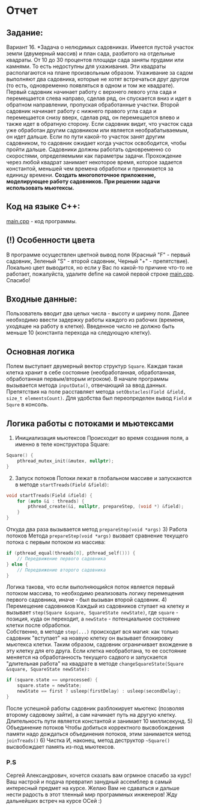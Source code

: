 # Отчет

## Задание:
Вариант 16. *Задача о нелюдимых садовниках. Имеется пустой участок земли (двумерный массив) и план сада, разбитого на отдельные квадраты. От 10 до 30 процентов площади сада заняты прудами или камнями. То есть недоступны для ухаживания. Эти квадраты располагаются на плане произвольным образом. Ухаживание за садом выполняют два садовника, которые не хотят встречаться друг другом (то есть, одновременно появляться в одном и том же квадрате). Первый садовник начинает работу с верхнего левого угла сада и перемещается слева направо, сделав ряд, он спускается вниз и идет в обратном направлении, пропуская обработанные участки. Второй садовник начинает работу с нижнего правого угла сада и перемещается снизу вверх, сделав ряд, он перемещается влево и также идет в обратную сторону. Если садовник видит, что участок сада уже обработан другим садовником или является необрабатываемым, он идет дальше. Если по пути какой-то участок занят другим садовником, то садовник ожидает когда участок освободится, чтобы пройти дальше. Садовники должны работать одновременно со скоростями, определяемыми как параметры задачи. Прохождение через любой квадрат занимает некоторое время, которое задается константой, меньшей чем времена обработки и принимается за единицу времени. 
**Создать многопоточное приложение, моделирующее работу садовников. При решении задачи использовать мьютексы.** 

## Код на языке С++:
[main.cpp](main.cpp) - код  программы.

## (!) Особенности цвета
В программе осуществлен цветной вывод поля (Красный "F" - первый садовник, Зеленый "S" - второй садовник, Черный "+" - препятствие). Локально цвет выводится, но если у Вас по какой-то причине что-то не работает, пожалуйста, удалите define на самой первой строке [main.cpp](main.cpp).  Спасибо!

## Входные данные:
Пользователь вводит два целых числа - высоту и ширину поля. Далее необходимо ввести задержку работы каждого из рабочих (временя, уходящее на работу в клетке). 
Введенное число не должно быть меньше 10 (константа перехода на следующую клетку).

## Основная логика
Полем выступает двумерный вектор структур  `Square`. Каждая такая клетка хранит в себе состояние (необработанная, обработанная, обработанная первым/вторым игроком).
В начале программы вызывается метода `inputData()`, отвечающий за ввод данных. Препятствия на поле расставляет метода `setObstacles(Field &field, size_t elementsCount)`. 
Для удобства был переопределен вывод `Field` и `Squre` в консоль.

## Логика работы с потоками и мьютексами
1) Инициализация мьютексов 
Происходит во время создания поля, а именно в теле конструктора Square:
```cpp
Square() {  
    pthread_mutex_init(&mutex, nullptr);  
}
```
2) Запуск потоков
Потоки лежат в глобальном массиве и запускаются в методе `startTreads(Field &field)`:
```cpp
void startTreads(Field &field) {  
    for (auto &i : threads) {  
        pthread_create(&i, nullptr, prepareStep, (void *) &field);  
    }
}
```
Откуда два раза вызывается метод `prepareStep(void *args)`
3) Работа потоков
Метода `prepareStep(void *args)` вызвает сравнение текущего потока с первым потоком из массива:
```cpp
if (pthread_equal(threads[0], pthread_self())) {
	// Передвижение первого садовника
} else {
	// Передвижение второго садовника
}
```
Логика такова, что если выполняющийся поток является первый потоком массива, то необходимо реализовать логику перемещения первого садовника, иначе - был вызыван второй садовник.
4) Перемещение садовников
Каждый из садовников ступает на клетку и вызывает `step(Square &square, SquareState newState)`, где `square` - позиция, куда он переходит, а `newState` - потенциальное состояние клетки после обработки.   
Собственно, в методе `step(...)` происходит вся магия: как только садовник "вступает" на ноавую клетку он вызывает блокировку мьютекса клетки. Таким образом, садовник ограничивает вхождение в эту клетку для его друга. 
Если клетка необработана, то ее состояние меняется на обработанность текущего садвого  и запускается "длительная работа" на квадрате в методе `changeSquareState(Square &square, SquareState newState):`
```cpp
if (square.state == unprocessed) {  
    square.state = newState;  
    newState == first ? usleep(firstDelay) : usleep(secondDelay);  
}
```
После успешной работы садовник разблокирует мьютекс (позволяя второму садовому зайти), а сам начинает путь на другую клетку. Длительность пути является константой и занимает 10 миллисекунд.
5) Объединение потоков
Чтобы добиться корректного высвобождения памяти надо дождаться объединения потоков, этим занимается метод `joinTreads()`
6) Чистка
И, наконец, метод  деструктор `~Square()` высвобождает память из-под мьютексов.

### P.S
Сергей Александрович, хочется сказать вам огрмное спасибо за курс!
Ваш настрой и подача превратил занудный ассемблер в самый интересный предмет на курсе. Желаю Вам не сдаваться и дальше нести радость в этот тленный мир программных инженеров! Жду дальнейших встреч на курсе ОСей :)